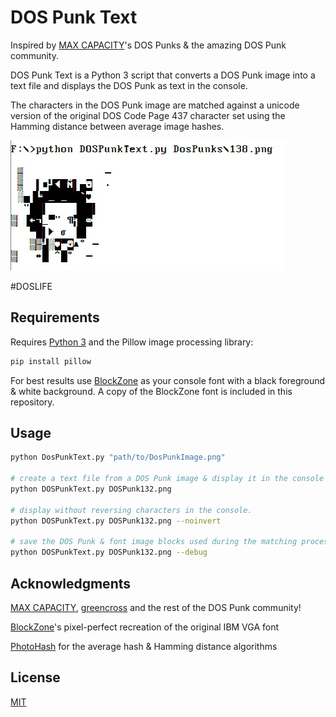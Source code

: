 # DOS Punk Text

Inspired by [MAX CAPACITY](https://twitter.com/maxcapacity)'s DOS Punks & the amazing DOS Punk community.

DOS Punk Text is a Python 3 script that converts a DOS Punk image into a text file and displays the DOS Punk as text in the console.

The characters in the DOS Punk image are matched against a unicode version of the original DOS Code Page 437 character set using the Hamming distance between average image hashes.

![Alt text](/screenshots/screenshot_1.jpg?raw=true)

#DOSLIFE 

## Requirements

Requires [Python 3](https://www.python.org/downloads/) and the Pillow image processing library:

```bash
pip install pillow
```

For best results use [BlockZone](https://github.com/ansilove/BlockZone) as your console font with a black foreground & white background. A copy of the BlockZone font is included in this repository.

## Usage

```bash
python DosPunkText.py "path/to/DosPunkImage.png"

# create a text file from a DOS Punk image & display it in the console
python DOSPunkText.py DOSPunk132.png

# display without reversing characters in the console.
python DOSPunkText.py DOSPunk132.png --noinvert

# save the DOS Punk & font image blocks used during the matching process
python DOSPunkText.py DOSPunk132.png --debug

```

## Acknowledgments

[MAX CAPACITY](https://twitter.com/maxcapacity), [greencross](https://twitter.com/greencrosslive) and the rest of the DOS Punk community!

[BlockZone](https://github.com/ansilove/BlockZone)'s pixel-perfect recreation of the original IBM VGA font

[PhotoHash](https://github.com/bunchesofdonald/photohash) for the average hash & Hamming distance algorithms


## License
[MIT](https://choosealicense.com/licenses/mit/)